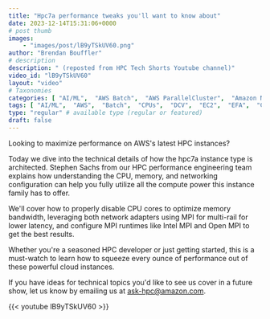 ```yaml
---
title: "Hpc7a performance tweaks you'll want to know about"
date: 2023-12-14T15:31:06+0000
# post thumb
images:
    - "images/post/lB9yTSkUV60.png"
author: "Brendan Bouffler"
# description
description: " (reposted from HPC Tech Shorts Youtube channel)"
video_id: "lB9yTSkUV60"
layout: "video"
# Taxonomies
categories: [ "AI/ML",  "AWS Batch",  "AWS ParallelCluster",  "Amazon NICE DCV",  "Elastic Fabric Adapter",  "Life Sciences", ]
tags: [ "AI/ML",  "AWS",  "Batch",  "CPUs",  "DCV",  "EC2",  "EFA",  "GPUs",  "HPC",  "High Performance Computing",  "Lustre",  "MPI",  "NCCL",  "ParallelCluster",  "Schedulers",  "Storage",  "autoscaling",  "aws batch",  "bioinformatics",  "cloud computing",  "elastic",  "elastic fabric adapter",  "hpc instances",  "hpc7a",  "infiniband",  "job scheduling",  "performance",  "scientific computing",  "supercomputing",  "technical computing",  "tightly-coupled",  "virtualization",  "vizualization",  "techshorts", ]
type: "regular" # available type (regular or featured)
draft: false
---
```


Looking to maximize performance on AWS's latest HPC instances?

Today we dive into the technical details of how the hpc7a instance type is architected. Stephen Sachs from our HPC performance engineering team explains how understanding the CPU, memory, and networking configuration can help you fully utilize all the compute power this instance family has to offer.

We'll cover how to properly disable CPU cores to optimize memory bandwidth, leveraging both network adapters using MPI for multi-rail for lower latency, and configure MPI runtimes like Intel MPI and Open MPI to get the best results.

Whether you're a seasoned HPC developer or just getting started, this is a must-watch to learn how to squeeze every ounce of performance out of these powerful cloud instances.

If you have ideas for technical topics you'd like to see us cover in a future show, let us know by emailing us at ask-hpc@amazon.com.

{{< youtube lB9yTSkUV60 >}}